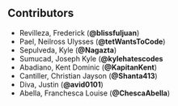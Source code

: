 ## Contributors
- Revilleza, Frederick (**@blissfuljuan**)
- Pael, Neilross Ulysses (**@tetWantsToCode**)
- Sepulveda, Kyle (**@Nagazta**)
- Sumucad, Joseph Kyle (**@kylehatescodes**
- Abadiano, Kent Dominic (**@KapitanKent**)
- Cantiller, Christian Jayson (**@Shanta413**)
- Diva, Justin (**@avid0101**)
- Abella, Franchesca Louise (**@ChescaAbella**)
